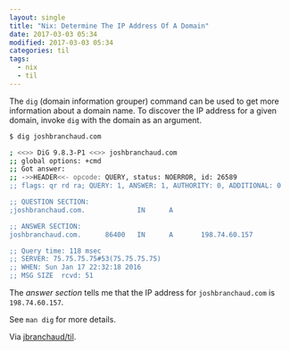 ```yaml
---
layout: single
title: "Nix: Determine The IP Address Of A Domain"
date: 2017-03-03 05:34
modified: 2017-03-03 05:34
categories: til
tags:
  - nix
  - til
---
```


The `dig` (domain information grouper) command can be used to get more
information about a domain name. To discover the IP address for a given
domain, invoke `dig` with the domain as an argument.

```bash
$ dig joshbranchaud.com

; <<>> DiG 9.8.3-P1 <<>> joshbranchaud.com
;; global options: +cmd
;; Got answer:
;; ->>HEADER<<- opcode: QUERY, status: NOERROR, id: 26589
;; flags: qr rd ra; QUERY: 1, ANSWER: 1, AUTHORITY: 0, ADDITIONAL: 0

;; QUESTION SECTION:
;joshbranchaud.com.             IN      A

;; ANSWER SECTION:
joshbranchaud.com.      86400   IN      A       198.74.60.157

;; Query time: 118 msec
;; SERVER: 75.75.75.75#53(75.75.75.75)
;; WHEN: Sun Jan 17 22:32:18 2016
;; MSG SIZE  rcvd: 51
```

The *answer section* tells me that the IP address for `joshbranchaud.com` is
`198.74.60.157`.

See `man dig` for more details.

Via [jbranchaud/til](https://github.com/jbranchaud/til).
